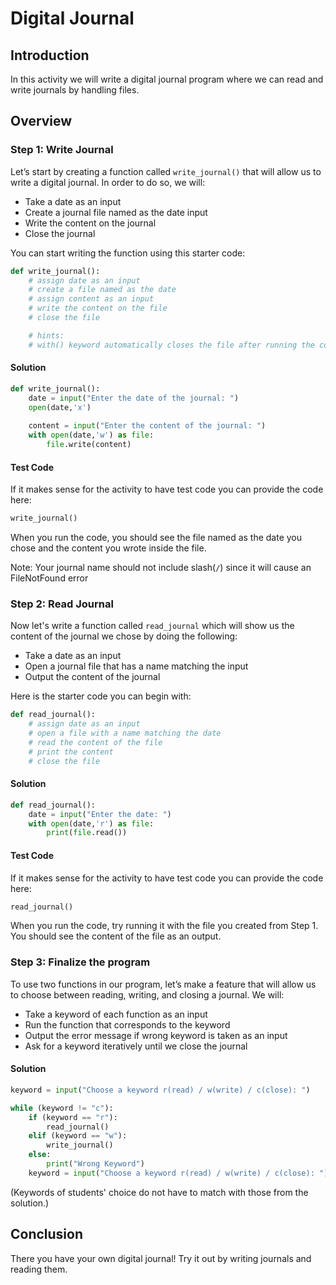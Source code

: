 # Digital Journal

## Introduction

In this activity we will write a digital journal program where we can read and write journals by handling files. 

## Overview

### Step 1: Write Journal

Let’s start by creating a function called `write_journal()` that will allow us to write a digital journal. 
In order to do so, we will: 

* Take a date as an input 
* Create a journal file named as the date input 
* Write the content on the journal 
* Close the journal 

You can start writing the function using this starter code: 
```py
def write_journal():
	# assign date as an input 
	# create a file named as the date 
	# assign content as an input
	# write the content on the file 
	# close the file  

    # hints:
    # with() keyword automatically closes the file after running the code
```

#### Solution

```py
def write_journal():
	date = input("Enter the date of the journal: ")
	open(date,'x')
	
	content = input("Enter the content of the journal: ")
	with open(date,'w') as file:
		file.write(content) 
```

#### Test Code

If it makes sense for the activity to have test code you can provide the code here:

```py
write_journal()
```
When you run the code, you should see the file named as the date you chose and the content you wrote inside the file. 

Note: Your journal name should not include slash(`/`) since it will cause an FileNotFound error 

### Step 2: Read Journal

Now let's write a function called `read_journal` which will show us the content of the journal we chose by doing the following: 

* Take a date as an input
* Open a journal file that has a name matching the input 
* Output the content of the journal 

Here is the starter code you can begin with: 
```py
def read_journal():
	# assign date as an input
	# open a file with a name matching the date 
	# read the content of the file
	# print the content 
    # close the file
```

#### Solution

```py
def read_journal():
	date = input("Enter the date: ")
	with open(date,'r') as file:
	    print(file.read())
```

#### Test Code

If it makes sense for the activity to have test code you can provide the code here:

```py
read_journal()
```

When you run the code, try running it with the file you created from Step 1. 
You should see the content of the file as an output. 

### Step 3: Finalize the program

To use two functions in our program, let’s make a feature that will allow us to choose between reading, writing, and closing a journal. We will:

* Take a keyword of each function as an input 
* Run the function that corresponds to the keyword 
* Output the error message if wrong keyword is taken as an input
* Ask for a keyword iteratively until we close the journal

#### Solution

```py
keyword = input("Choose a keyword r(read) / w(write) / c(close): ")

while (keyword != "c"):
	if (keyword == "r"):
		read_journal()
	elif (keyword == "w"):
		write_journal()
	else:
		print("Wrong Keyword")
	keyword = input("Choose a keyword r(read) / w(write) / c(close): ")
```
(Keywords of students' choice do not have to match with those from the solution.)

## Conclusion

There you have your own digital journal! 
Try it out by writing journals and reading them. 